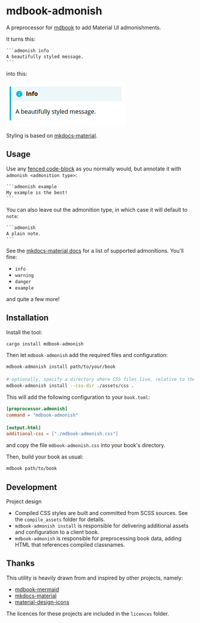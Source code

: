# mdbook-admonish

A preprocessor for [mdbook](https://github.com/rust-lang-nursery/mdBook) to add Material UI admonishments.

It turns this:

````
```admonish info
A beautifully styled message.
```
````

into this:

![Simple Message](simple-message.png)

Styling is based on [mkdocs-material](https://github.com/squidfunk/mkdocs-material).

## Usage

Use any [fenced code-block](https://spec.commonmark.org/0.30/#fenced-code-blocks) as you normally would, but annotate it with `admonish <admonition type>`:

````
```admonish example
My example is the best!
```
````

You can also leave out the admonition type, in which case it will default to `note`:

````
```admonish
A plain note.
```
````

See the [mkdocs-material docs](https://squidfunk.github.io/mkdocs-material/reference/admonitions/#supported-types) for a list of supported admonitions. You'll fine:

- `info`
- `warning`
- `danger`
- `example`

and quite a few more!

## Installation

Install the tool:

```bash
cargo install mdbook-admonish
```

Then let `mdbook-admonish` add the required files and configuration:

```bash
mdbook-admonish install path/to/your/book

# optionally, specify a directory where CSS files live, relative to the book root
mdbook-admonish install --css-dir ./assets/css .
```

This will add the following configuration to your `book.toml`:

```toml
[preprocessor.admonish]
command = "mdbook-admonish"

[output.html]
additional-css = ["./mdbook-admonish.css"]
```

and copy the file `mdbook-admonish.css` into your book's directory.

Then, build your book as usual:

```bash
mdbook path/to/book
```

## Development

Project design

- Compiled CSS styles are built and committed from SCSS sources. See the `compile_assets` folder for details.
- `mdbook-admonish install` is responsible for delivering additional assets and configuration to a client book.
- `mdbook-admonish` is responsible for preprocessing book data, adding HTML that references compiled classnames.

## Thanks

This utility is heavily drawn from and inspired by other projects, namely:

- [mdbook-mermaid](https://github.com/badboy/mdbook-mermaid)
- [mkdocs-material](https://github.com/squidfunk/mkdocs-material)
- [material-design-icons](https://github.com/google/material-design-icons)

The licences for these projects are included in the `licences` folder.
